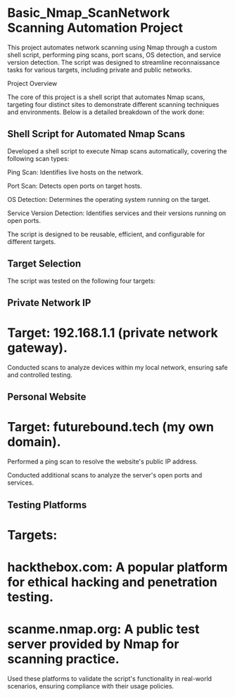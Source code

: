 # Basic_Nmap_ScanNetwork Scanning Automation Project

This project automates network scanning using Nmap through a custom shell script, performing ping scans, port scans, OS detection, and service version detection. The script was designed to streamline reconnaissance tasks for various targets, including private and public networks.

Project Overview

The core of this project is a shell script that automates Nmap scans, targeting four distinct sites to demonstrate different scanning techniques and environments. Below is a detailed breakdown of the work done:

## Shell Script for Automated Nmap Scans





Developed a shell script to execute Nmap scans automatically, covering the following scan types:





Ping Scan: Identifies live hosts on the network.



Port Scan: Detects open ports on target hosts.



OS Detection: Determines the operating system running on the target.



Service Version Detection: Identifies services and their versions running on open ports.



The script is designed to be reusable, efficient, and configurable for different targets.

## Target Selection

The script was tested on the following four targets:

## Private Network IP





# Target: 192.168.1.1 (private network gateway).



Conducted scans to analyze devices within my local network, ensuring safe and controlled testing.

## Personal Website





# Target: futurebound.tech (my own domain).



Performed a ping scan to resolve the website's public IP address.



Conducted additional scans to analyze the server's open ports and services.

## Testing Platforms





# Targets:
# hackthebox.com: A popular platform for ethical hacking and penetration testing.
# scanme.nmap.org: A public test server provided by Nmap for scanning practice.



Used these platforms to validate the script's functionality in real-world scenarios, ensuring compliance with their usage policies.


